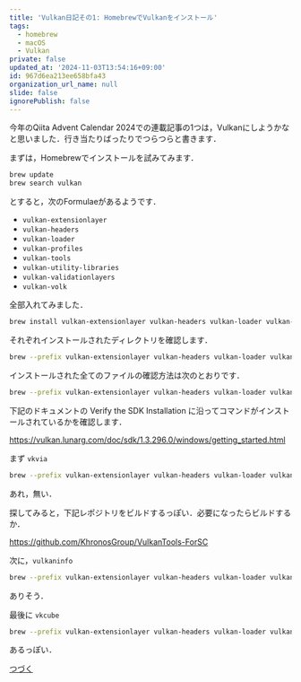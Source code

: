```yaml
---
title: 'Vulkan日記その1: HomebrewでVulkanをインストール'
tags:
  - homebrew
  - macOS
  - Vulkan
private: false
updated_at: '2024-11-03T13:54:16+09:00'
id: 967d6ea213ee658bfa43
organization_url_name: null
slide: false
ignorePublish: false
---
```

今年のQiita Advent Calendar 2024での連載記事の1つは，Vulkanにしようかなと思いました．行き当たりばったりでつらつらと書きます．

まずは，Homebrewでインストールを試みてみます．

```zsh
brew update
brew search vulkan
```

とすると，次のFormulaeがあるようです．

* `vulkan-extensionlayer`
* `vulkan-headers`
* `vulkan-loader`
* `vulkan-profiles`
* `vulkan-tools`
* `vulkan-utility-libraries`
* `vulkan-validationlayers`
* `vulkan-volk`

全部入れてみました．

```zsh
brew install vulkan-extensionlayer vulkan-headers vulkan-loader vulkan-profiles vulkan-tools vulkan-utility-libraries vulkan-validationlayers vulkan-volk
```

それぞれインストールされたディレクトリを確認します．

```zsh
brew --prefix vulkan-extensionlayer vulkan-headers vulkan-loader vulkan-profiles vulkan-tools vulkan-utility-libraries vulkan-validationlayers vulkan-volk
```

インストールされた全てのファイルの確認方法は次のとおりです．

```zsh
brew --prefix vulkan-extensionlayer vulkan-headers vulkan-loader vulkan-profiles vulkan-tools vulkan-utility-libraries vulkan-validationlayers vulkan-volk | xargs -I {} find {}/
```

下記のドキュメントの Verify the SDK Installation に沿ってコマンドがインストールされているかを確認します．

https://vulkan.lunarg.com/doc/sdk/1.3.296.0/windows/getting_started.html

まず `vkvia`

```zsh
brew --prefix vulkan-extensionlayer vulkan-headers vulkan-loader vulkan-profiles vulkan-tools vulkan-utility-libraries vulkan-validationlayers vulkan-volk | xargs -I {} find {}/ | grep vkvia
```

あれ，無い．

探してみると，下記レポジトリをビルドするっぽい．必要になったらビルドするか．

https://github.com/KhronosGroup/VulkanTools-ForSC


次に，`vulkaninfo`

```zsh
brew --prefix vulkan-extensionlayer vulkan-headers vulkan-loader vulkan-profiles vulkan-tools vulkan-utility-libraries vulkan-validationlayers vulkan-volk | xargs -I {} find {}/ | grep vulkaninfo
```

ありそう．

最後に `vkcube`

```zsh
brew --prefix vulkan-extensionlayer vulkan-headers vulkan-loader vulkan-profiles vulkan-tools vulkan-utility-libraries vulkan-validationlayers vulkan-volk | xargs -I {} find {}/ | grep vkcube
```

あるっぽい．

[つづく](https://qiita.com/zacky1972/items/65ac97e850441958a7ea)
